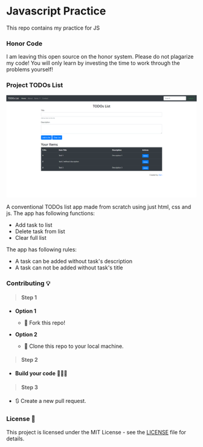 # **Javascript Practice**
This repo contains my practice for JS

### **Honor Code**
I am leaving this open source on the honor system. Please do not plagarize my code! You will only learn by investing the time to work through the problems yourself!

### **Project TODOs List**

![](./assets/web-app-ss.png)

A conventional TODOs list app made from scratch using just html, css and js. The app has following functions:
- Add task to list
- Delete task from list
- Clear full list

The app has following rules:
- A task can be added without task's description
- A task can not be added without task's title


### **Contributing** 💡
> #### Step 1

- **Option 1**
    - 🍴 Fork this repo!

- **Option 2**
    - 👯 Clone this repo to your local machine.

> #### Step 2

- **Build your code** 🔨🔨🔨

> #### Step 3

- 🔃 Create a new pull request.

### **License 📄**
This project is licensed under the MIT License - see the [LICENSE](./LICENSE) file for details.